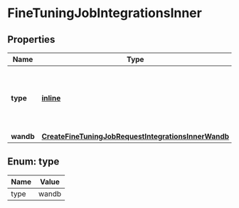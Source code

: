 
# FineTuningJobIntegrationsInner

## Properties
| Name | Type | Description | Notes |
| ------------ | ------------- | ------------- | ------------- |
| **type** | [**inline**](#Type) | The type of the integration being enabled for the fine-tuning job |  |
| **wandb** | [**CreateFineTuningJobRequestIntegrationsInnerWandb**](CreateFineTuningJobRequestIntegrationsInnerWandb.md) |  |  |


<a id="Type"></a>
## Enum: type
| Name | Value |
| ---- | ----- |
| type | wandb |




